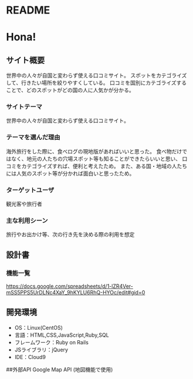 # README

# Hona!

## サイト概要
世界中の人々が自国と変わらず使える口コミサイト。
スポットをカテゴライズして、行きたい場所を絞りやすくしている。
口コミを国別にカテゴライズすることで、どのスポットがどの国の人に人気かが分かる。

### サイトテーマ
世界中の人々が自国と変わらず使える口コミサイト。

### テーマを選んだ理由
海外旅行をした際に、食べログの現地版があればいいと思った。
食べ物だけではなく、地元の人たちの穴場スポット等も知ることができたらいいと思い、
口コミをカテゴライズすれば、便利と考えたため。
また、ある国・地域の人たちには人気のスポット等が分かれば面白いと思ったため。

### ターゲットユーザ
観光客や旅行者

### 主な利用シーン
旅行やお出かけ等、次の行き先を決める際の利用を想定

## 設計書

### 機能一覧
https://docs.google.com/spreadsheets/d/1-lZR4Ver-mSS5PPS5UrDLNc4XaY_9hKYLU6RhQ-HYOc/edit#gid=0

## 開発環境
- OS：Linux(CentOS)
- 言語：HTML,CSS,JavaScript,Ruby,SQL
- フレームワーク：Ruby on Rails
- JSライブラリ：jQuery
- IDE：Cloud9

##外部API
Google Map API (地図機能で使用)